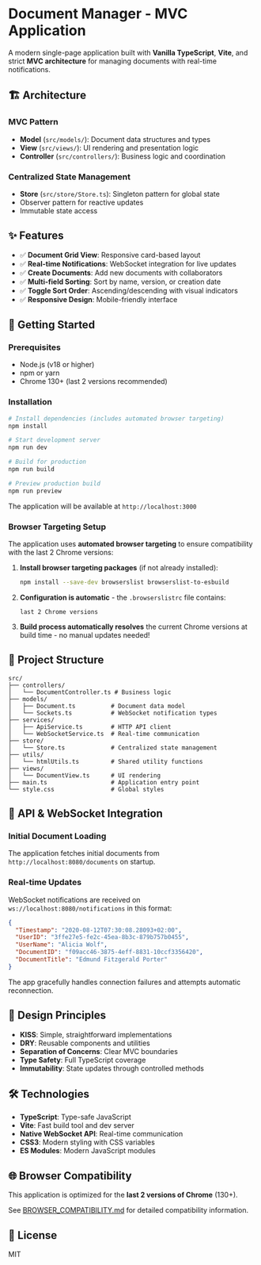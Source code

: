 # Document Manager - MVC Application

A modern single-page application built with **Vanilla TypeScript**, **Vite**, and strict **MVC architecture** for managing documents with real-time notifications.

## 🏗️ Architecture

### MVC Pattern
- **Model** (`src/models/`): Document data structures and types
- **View** (`src/views/`): UI rendering and presentation logic
- **Controller** (`src/controllers/`): Business logic and coordination

### Centralized State Management
- **Store** (`src/store/Store.ts`): Singleton pattern for global state
- Observer pattern for reactive updates
- Immutable state access

## ✨ Features

- ✅ **Document Grid View**: Responsive card-based layout
- ✅ **Real-time Notifications**: WebSocket integration for live updates
- ✅ **Create Documents**: Add new documents with collaborators
- ✅ **Multi-field Sorting**: Sort by name, version, or creation date
- ✅ **Toggle Sort Order**: Ascending/descending with visual indicators
- ✅ **Responsive Design**: Mobile-friendly interface

## 🚀 Getting Started

### Prerequisites
- Node.js (v18 or higher)
- npm or yarn
- Chrome 130+ (last 2 versions recommended)

### Installation

```bash
# Install dependencies (includes automated browser targeting)
npm install

# Start development server
npm run dev

# Build for production
npm run build

# Preview production build
npm run preview
```

The application will be available at `http://localhost:3000`

### Browser Targeting Setup

The application uses **automated browser targeting** to ensure compatibility with the last 2 Chrome versions:

1. **Install browser targeting packages** (if not already installed):
   ```bash
   npm install --save-dev browserslist browserslist-to-esbuild
   ```

2. **Configuration is automatic** - the `.browserslistrc` file contains:
   ```
   last 2 Chrome versions
   ```

3. **Build process automatically resolves** the current Chrome versions at build time - no manual updates needed!

## 📁 Project Structure

```
src/
├── controllers/
│   └── DocumentController.ts # Business logic
├── models/
│   ├── Document.ts          # Document data model
│   └── Sockets.ts           # WebSocket notification types
├── services/
│   ├── ApiService.ts        # HTTP API client
│   └── WebSocketService.ts  # Real-time communication
├── store/
│   └── Store.ts             # Centralized state management
├── utils/
│   └── htmlUtils.ts         # Shared utility functions
├── views/
│   └── DocumentView.ts      # UI rendering
├── main.ts                  # Application entry point
└── style.css                # Global styles
```

## 🔌 API & WebSocket Integration

### Initial Document Loading
The application fetches initial documents from `http://localhost:8080/documents` on startup.

### Real-time Updates
WebSocket notifications are received on `ws://localhost:8080/notifications` in this format:

```json
{
  "Timestamp": "2020-08-12T07:30:08.28093+02:00",
  "UserID": "3ffe27e5-fe2c-45ea-8b3c-879b757b0455",
  "UserName": "Alicia Wolf",
  "DocumentID": "f09acc46-3875-4eff-8831-10ccf3356420",
  "DocumentTitle": "Edmund Fitzgerald Porter"
}
```

The app gracefully handles connection failures and attempts automatic reconnection.

## 🎨 Design Principles

- **KISS**: Simple, straightforward implementations
- **DRY**: Reusable components and utilities
- **Separation of Concerns**: Clear MVC boundaries
- **Type Safety**: Full TypeScript coverage
- **Immutability**: State updates through controlled methods

## 🛠️ Technologies

- **TypeScript**: Type-safe JavaScript
- **Vite**: Fast build tool and dev server
- **Native WebSocket API**: Real-time communication
- **CSS3**: Modern styling with CSS variables
- **ES Modules**: Modern JavaScript modules

## 🌐 Browser Compatibility

This application is optimized for the **last 2 versions of Chrome** (130+). 

See [BROWSER_COMPATIBILITY.md](./BROWSER_COMPATIBILITY.md) for detailed compatibility information.

## 📝 License

MIT
